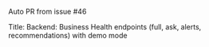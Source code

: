 Auto PR from issue #46

Title: Backend: Business Health endpoints (full, ask, alerts, recommendations) with demo mode
